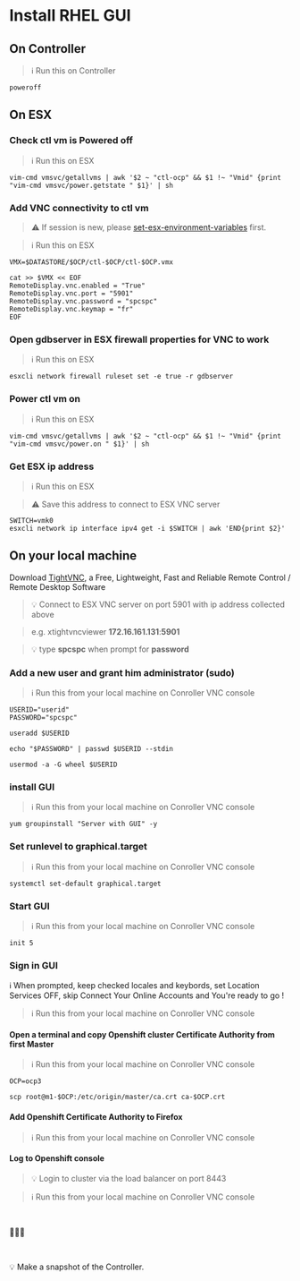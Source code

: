 # Install RHEL GUI

## On Controller

> :information_source: Run this on Controller

	poweroff

## On ESX

### Check ctl vm is Powered off

> :information_source: Run this on ESX

	vim-cmd vmsvc/getallvms | awk '$2 ~ "ctl-ocp" && $1 !~ "Vmid" {print "vim-cmd vmsvc/power.getstate " $1}' | sh


### Add VNC connectivity to ctl vm

> :warning: If session is new, please [set-esx-environment-variables](https://github.com/bpshparis/ocp-esx/blob/master/Build-Cluster.md#set-esx-environment-variables) first.

> :information_source: Run this on ESX

```
VMX=$DATASTORE/$OCP/ctl-$OCP/ctl-$OCP.vmx

cat >> $VMX << EOF
RemoteDisplay.vnc.enabled = "True"
RemoteDisplay.vnc.port = "5901"  	 
RemoteDisplay.vnc.password = "spcspc"
RemoteDisplay.vnc.keymap = "fr"
EOF
```

### Open gdbserver in ESX firewall properties for VNC to work

> :information_source: Run this on ESX

	esxcli network firewall ruleset set -e true -r gdbserver

### Power ctl vm on

> :information_source: Run this on ESX

	vim-cmd vmsvc/getallvms | awk '$2 ~ "ctl-ocp" && $1 !~ "Vmid" {print "vim-cmd vmsvc/power.on " $1}' | sh

### Get ESX ip address

> :information_source: Run this on ESX

> :warning: Save this address to connect to ESX VNC server

```
SWITCH=vmk0
esxcli network ip interface ipv4 get -i $SWITCH | awk 'END{print $2}'
```

## On your local machine

Download [TightVNC](https://www.tightvnc.com/download.php), a Free, Lightweight, Fast and Reliable Remote Control / Remote Desktop Software

> :bulb: Connect to ESX VNC server on port 5901 with ip address collected above

> e.g. xtightvncviewer **172.16.161.131**:**5901**

> :bulb: type **spcspc** when prompt for **password**

### Add a new user and grant him administrator (sudo)

> :information_source: Run this from your local machine on Conroller VNC console

```
USERID="userid"
PASSWORD="spcspc"

useradd $USERID

echo "$PASSWORD" | passwd $USERID --stdin

usermod -a -G wheel $USERID
```

### install GUI

> :information_source: Run this from your local machine on Conroller VNC console

	yum groupinstall "Server with GUI" -y

### Set runlevel to graphical.target

> :information_source: Run this from your local machine on Conroller VNC console

	systemctl set-default graphical.target

### Start GUI

> :information_source: Run this from your local machine on Conroller VNC console

	init 5

### Sign in GUI

:information_source: When prompted, keep checked locales and keybords, set Location Services OFF, skip Connect Your Online Accounts and You're ready to go !

> :information_source: Run this from your local machine on Conroller VNC console


#### Open a terminal and copy Openshift cluster Certificate Authority from first Master 

> :information_source: Run this from your local machine on Conroller VNC console

```
OCP=ocp3

scp root@m1-$OCP:/etc/origin/master/ca.crt ca-$OCP.crt

```

#### Add Openshift Certificate Authority to Firefox

> :information_source: Run this from your local machine on Conroller VNC console


#### Log to Openshift console

>:bulb: Login to cluster via the load balancer on port 8443 

> :information_source: Run this from your local machine on Conroller VNC console



<br>

:checkered_flag::checkered_flag::checkered_flag:

<br>

:bulb: Make a snapshot of the Controller.

<br>
